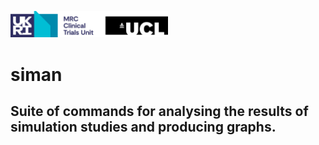 <a href ="https://www.mrcctu.ucl.ac.uk/"><img src="MRCCTU_at_UCL_Logo.png" width="50%" /></a>
# siman
## Suite of commands for analysing the results of simulation studies and producing graphs.
